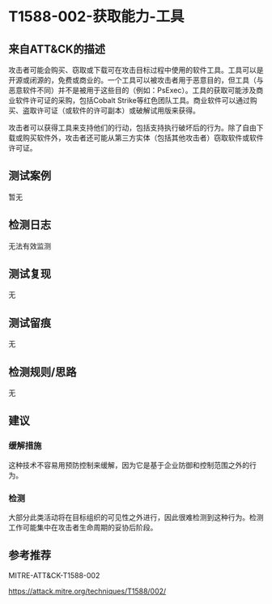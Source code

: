 # T1588-002-获取能力-工具

## 来自ATT&CK的描述

攻击者可能会购买、窃取或下载可在攻击目标过程中使用的软件工具。工具可以是开源或闭源的，免费或商业的。一个工具可以被攻击者用于恶意目的，但工具（与恶意软件不同）并不是被用于这些目的（例如：PsExec）。工具的获取可能涉及商业软件许可证的采购，包括Cobalt Strike等红色团队工具。商业软件可以通过购买、盗取许可证（或软件的许可副本）或破解试用版来获得。

攻击者可以获得工具来支持他们的行动，包括支持执行破坏后的行为。除了自由下载或购买软件外，攻击者还可能从第三方实体（包括其他攻击者）窃取软件或软件许可证。

## 测试案例

暂无

## 检测日志

无法有效监测

## 测试复现

无

## 测试留痕

无

## 检测规则/思路

无

## 建议

### 缓解措施

这种技术不容易用预防控制来缓解，因为它是基于企业防御和控制范围之外的行为。

### 检测

大部分此类活动将在目标组织的可见性之外进行，因此很难检测到这种行为。检测工作可能集中在攻击者生命周期的妥协后阶段。

## 参考推荐

MITRE-ATT&CK-T1588-002

<https://attack.mitre.org/techniques/T1588/002/>
